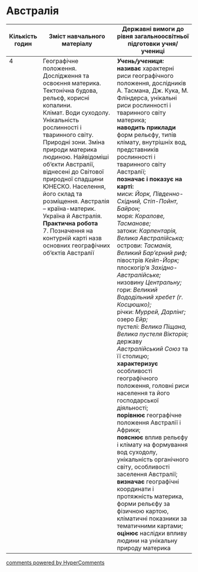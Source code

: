 <div id="hypercomments_widget" class="js-hypercomments-widget invisible"></div>

# Австралія

<table>
  <tr>
    <td width="10%" align="center"><b>Кількість годин</b></td>  
    <td width="45%" align="center"><b>Зміст навчального матеріалу</b></td>
    <td width="45%" align="center"><b>Державні вимоги до рівня загальноосвітньої підготовки учня/учениці</b></td>
  </tr>
<tbody>
  <tr>
<td width="10%" style="vertical-align:top !important;">4</td>
    <td width="45%" style="vertical-align:top !important;">
Географічне положення. Дослідження та освоєння материка. Тектонічна будова, рельєф, корисні копалини. <br>   
Клімат. Води суходолу. <br>
Унікальність рослинності і тваринного світу. Природні зони. Зміна природи материка людиною. Найвідоміші об’єкти Австралії, віднесені до Світової природної спадщини ЮНЕСКО. Населення, його склад та розміщення. Австралія – країна-материк. Україна й Австралія.<br>
<b>Практична робота</b> <br>
7. Позначення на контурній карті назв основних географічних об’єктів Австралії 
</td>
    <td width="45%" style="vertical-align:top !important;">
<i><b>Учень/учениця:</b></i><br>
<b>називає</b> характерні риси географічного положення, дослідників А. Тасмана, Дж. Кука, М. Фліндерса, унікальні риси рослинності і тваринного світу материка; <br>
<b>наводить приклади</b> форм рельєфу, типів клімату, внутрішніх вод, представників рослинності і тваринного світу Австралії;<br> 
<b>позначає і показує на карті:</b> <br>
миси: <i>Йорк, Південно-Східний, Стіп-Пойнт, Байрон;</i> <br>
моря: <i>Коралове, Тасманове;</i> <br>
затоки: <i>Карпентарія, Велика Австралійська;</i> <br>
острови: <i>Тасманія, Великий Бар’єрний риф;</i> <br>
півострів <i>Кейп-Йорк;</i> <br>
плоскогір’я <i>Західно-Австралійське;</i> <br>
низовину <i>Центральну;</i> <br>
гори: <i>Великий Вододільний хребет (г. Косцюшко);</i> <br>
річки: <i>Муррей, Дарлінг;</i> <br>
озеро <i>Ейр;</i> <br>
пустелі: <i>Велика Піщана, Велика пустеля Вікторія;</i> <br>
державу <i>Австралійський Союз</i> та її столицю;<br>
<b>характеризує</b> особливості географічного положення, головні риси населення та його господарської діяльності;<br>
<b>порівнює</b> географічне положення Австралії і Африки;  <br>
<b>пояснює</b> вплив рельєфу і клімату на формування вод суходолу, унікальність органічного світу, особливості заселення Австралії;<br>
<b>визначає</b> географічні координати і протяжність материка, форми рельєфу  за фізичною картою, кліматичні показники за тематичними картами;<br>
<b>оцінює</b> наслідки впливу людини на унікальну природу материка </td>
  </tr>
</tbody>
</table>

<div class="js-hypercomments-container">
<a href="http://hypercomments.com" class="hc-link" title="comments widget">comments powered by HyperComments</a>
</div>